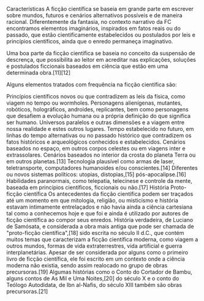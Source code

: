 Características
A ficção científica se baseia em grande parte em escrever sobre mundos, futuros e cenários alternativos possíveis e de maneira racional. Diferentemente da fantasia, no contexto narrativo da FC encontramos elementos imaginários, inspirados em fatos reais ou do passado, que estão cientificamente estabelecidos ou postulados por leis e princípios científicos, ainda que o enredo permaneça imaginativo.

Uma boa parte da ficção científica se baseia no conceito da suspensão de descrença, que possibilita ao leitor em acreditar nas explicações, soluções e postulados ficcionais baseados em ciência que estão em uma determinada obra.[11][12]

Alguns elementos tratados com frequência na ficção científica são:

Princípios científicos novos ou que contradizem as leis da física, como viagem no tempo ou wormholes.
Personagens alienígenas, mutantes, robóticos, holográficos, androides, replicantes, bem como personagens que desafiem a evolução humana ou a própria definição do que significa ser humano.
Universos paralelos e outras dimensões e a viagem entre nossa realidade e estes outros lugares.
Tempo estabelecido no futuro, em linhas do tempo alternativas ou no passado histórico que contradizem os fatos históricos e arqueológicos conhecidos e estabelecidos.
Cenários baseados no espaço, em outros corpos celestes ou em viagens inter e extrassolares.
Cenários baseados no interior da crosta do planeta Terra ou em outros planetas.[13]
Tecnologia plausível como armas de laser, teletransporte, computadores humanoides e/ou conscientes.[14]
Diferentes ou novos sistemas políticos: utopias, distopias,[15] pós-apocalipse.[16]
Habilidades paranormais, como telepatia, telecinese e controle da mente, baseada em princípios científicos, ficcionais ou não.[17]
História
Proto-ficção científica
Os antecedentes da ficção científica podem ser traçados até um momento em que mitologia, religião, ou misticismo e história estavam intimamente entrelaçados e não havia ainda a ciência cartesiana tal como a conhecemos hoje e que foi e ainda é utilizado por autores de ficção científica ao compor seus enredos. História verdadeira, de Luciano de Samósata, e considerada a obra mais antiga que pode ser chamada de "proto-ficção científica",[18] sido escrita no século II d.C., que contém muitos temas que caracterizam a ficção científica moderna, como viagem a outros mundos, formas de vida extraterrestres, vida artificial e guerra interplanetárias. Apesar de ser considerada por alguns como o primeiro livro de ficção científica, ele foi escrito em um contexto onde a ciência moderna não existia, sendo assim realocado no grupo de obras precursoras.[19] Algumas histórias como o Conto do Cortador de Bambu, alguns contos de As Mil e Uma Noites,[20] do século X e o conto do Teólogo Autodidata, de Ibn al-Nafis, do século XIII também são obras precursoras.[21]